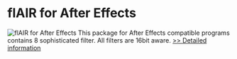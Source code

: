 # flAIR for After Effects
![flAIR for After Effects](https://mycommerce.akamaized.net/api/pimages/P175187/BIG/175187.GIF)
This package for After Effects compatible programs contains 8 sophisticated filter. All filters are 16bit aware.
[>> Detailed information](https://secure.shareit.com/shareit/product.html?productid=175187&affiliateid=200057808)